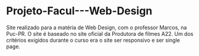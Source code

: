 # Projeto-Facul---Web-Design
Site realizado para a matéria de Web Design, com o professor Marcos, na Puc-PR.
O site é baseado no site oficial da Produtora de filmes A22.
Um dos critérios exigidos durante o curso era o site ser responsivo e ser single page.

